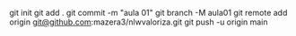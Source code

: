 git init
git add .
git commit -m "aula 01"
git branch -M aula01
git remote add origin git@github.com:mazera3/nlwvaloriza.git
git push -u origin main